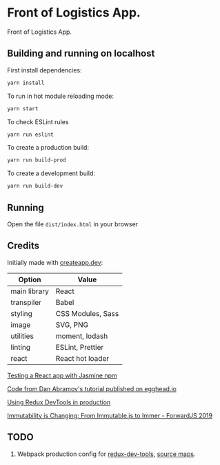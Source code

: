 # Front of Logistics App.

Front of Logistics App.

## Building and running on localhost

First install dependencies:

```sh
yarn install
```

To run in hot module reloading mode:

```sh
yarn start
```

To check ESLint rules

```sh
yarn run eslint
```

To create a production build:

```sh
yarn run build-prod
```

To create a development build:

```sh
yarn run build-dev
```

## Running

Open the file `dist/index.html` in your browser

## Credits

Initially made with [createapp.dev](https://createapp.dev/):  

| Option | Value |
| - | - |
| main library | React|
| transpiler | Babel|
| styling | CSS Modules, Sass|
| image | SVG, PNG|
| utilities | moment, lodash|
| linting | ESLint, Prettier|
| react | React hot loader|

[Testing a React app with Jasmine npm](https://jasmine.github.io/tutorials/react_with_npm)

[Code from Dan Abramov's tutorial published on egghead.io](https://github.com/Alendorff/Redux-tutorial-todo-app)

[Using Redux DevTools in production](https://medium.com/@zalmoxis/using-redux-devtools-in-production-4c5b56c5600f)

[Immutability is Changing: From Immutable.js to Immer - ForwardJS 2019](https://www.youtube.com/watch?v=JPIxZaVux_k)

## TODO

1. Webpack production config for [redux-dev-tools](https://twitter.com/addyosmani/status/823554600951156737?ref_src=twsrc%5Etfw%7Ctwcamp%5Etweetembed&ref_url=https%3A%2F%2Fcdn.embedly.com%2Fwidgets%2Fmedia.html%3Ftype%3Dtext%252Fhtml%26key%3Dd04bfffea46d4aeda930ec88cc64b87c%26schema%3Dtwitter%26url%3Dhttps%253A%2F%2Ftwitter.com%2Faddyosmani%2Fstatus%2F823554600951156737%26image%3Dhttps%253A%2F%2Fi.embed.ly%2F1%2Fimage%253Furl%253Dhttps%25253A%25252F%25252Fpbs.twimg.com%25252Fmedia%25252FC23YbsWVQAAsel7.jpg%25253Alarge%2526key%253D4fce0568f2ce49e8b54624ef71a8a5bd), [source maps](https://webpack.js.org/configuration/devtool/).
